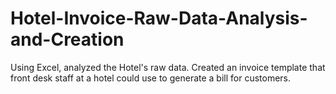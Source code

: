 # Hotel-Invoice-Raw-Data-Analysis-and-Creation
Using Excel, analyzed the Hotel's raw data. Created an invoice template that front desk staff at a hotel could use to generate a bill for customers.
